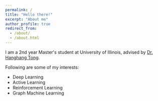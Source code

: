 ```yaml
---
permalink: /
title: "Hello there!"
excerpt: "About me"
author_profile: true
redirect_from: 
  - /about/
  - /about.html
---
```


I am a 2nd year Master's student at University of Illinois, advised by [Dr. Hanghang Tong](http://tonghanghang.org/).

Following are some of my interests:
- Deep Learning
- Active Learning
- Reinforcement Learning
- Graph Machine Learning
